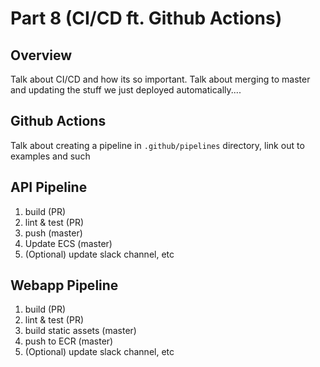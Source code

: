 # Part 8 (CI/CD ft. Github Actions)

## Overview

Talk about CI/CD and how its so important. Talk about merging to master and updating the stuff we just deployed automatically....

## Github Actions

Talk about creating a pipeline in `.github/pipelines` directory, link out to examples and such

## API Pipeline

1. build (PR)
2. lint & test (PR)
3. push (master)
4. Update ECS (master)
5. (Optional) update slack channel, etc

## Webapp Pipeline

1. build (PR)
2. lint & test (PR)
3. build static assets (master)
4. push to ECR (master)
5. (Optional) update slack channel, etc
